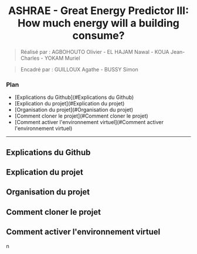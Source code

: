 <h1 align="center"> ASHRAE - Great Energy Predictor III: How much energy will a building consume? </h1>

> Réalisé par : AGBOHOUTO Olivier - EL HAJAM Nawal - KOUA Jean-Charles - YOKAM Muriel

> Encadré par : GUILLOUX Agathe - BUSSY Simon 

### Plan 

- [Explications du Github](#Explications du Github)
- [Explication du projet](#Explication du projet)
- [Organisation du projet](#Organisation du projet)
- [Comment cloner le projet](#Comment cloner le projet)
- [Comment activer l'environnement virtuel](#Comment activer l'environnement virtuel)



---

## Explications du Github

## Explication du projet

## Organisation du projet

## Comment cloner le projet

## Comment activer l'environnement virtuel
n
